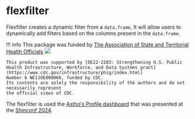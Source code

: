 # flexfilter

Flexfilter creates a dynamic filter from a `data.frame`,
It will allow users to dynamically add filters based on the 
columns present in the `data.frame`.

!!! info
    This package was funded by [The Association of State and Territorial Health Officials](https://www.astho.org)
    ![](https://www.astho.org/globalassets/masterpage/header/astho_logo.png)

    This product was supported by [OE22-2203: Strengthening U.S. Public Health Infrastructure, Workforce, and Data Systems grant](https://www.cdc.gov/infrastructure/phig/index.html)
    Number 6 NE11OE000066, funded by CDC. 
    Its contents are solely the responsibility of the authors and do not necessarily represent 
    the official views of CDC.

The flexfilter is used the [Astho's Profile dashboard](https://www.astho.org/) that
was presented at the [Shinconf 2024](https://www.shinyconf.com/shinyconf-2024-agenda#sz-tab-45401).
